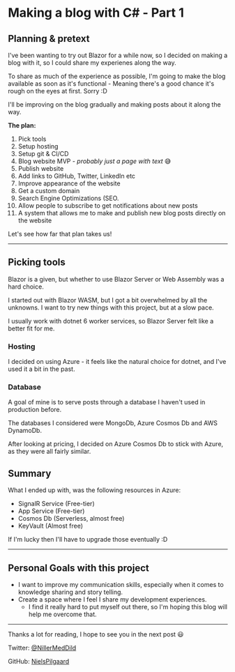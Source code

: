 # Making a blog with C# - Part 1

## Planning & pretext

I've been wanting to try out Blazor for a while now, so I decided 
on making a blog with it, so I could share my experienes along the way.

To share as much of the experience as possible, I'm going to make the blog available as
soon as it's functional - Meaning there's a good chance it's rough on the eyes at first. Sorry :D

I'll be improving on the blog gradually and making posts about it along the way. 

**The plan:**

1. Pick tools
2. Setup hosting
3. Setup git & CI/CD
4. Blog website MVP - *probably just a page with text* :sweat_smile:
5. Publish website
6. Add links to GitHub, Twitter, LinkedIn etc
7. Improve appearance of the website
8. Get a custom domain
9. Search Engine Optimizations (SEO.
10. Allow people to subscribe to get notifications about new posts
11. A system that allows me to make and publish new blog posts directly on the website

Let's see how far that plan takes us!

---

## Picking tools

Blazor is a given, but whether to use Blazor Server or Web Assembly was a hard choice.

I started out with Blazor WASM, but I got a bit overwhelmed by all the unknowns. 
I want to try new things with this project, but at a slow pace.

I usually work with dotnet 6 worker services, so Blazor Server felt like a better fit for me.

### Hosting

I decided on using Azure - it feels like the natural choice for dotnet, and I've used it a bit in the past. 

### Database

A goal of mine is to serve posts through a database I haven't used in production before. 

The databases I considered were MongoDb, Azure Cosmos Db and AWS DynamoDb.

After looking at pricing, I decided on Azure Cosmos Db to stick with Azure, as they were all fairly similar.

## Summary

What I ended up with, was the following resources in Azure:

- SignalR Service (Free-tier)
- App Service (Free-tier)
- Cosmos Db (Serverless, almost free)
- KeyVault (Almost free)

If I'm lucky then I'll have to upgrade those eventually :D

---

## Personal Goals with this project

- I want to improve my communication skills, especially when it comes to knowledge sharing and story telling.
- Create a space where I feel I share my development experiences.
    - I find it really hard to put myself out there, so I'm hoping this blog will help me overcome that.

---

Thanks a lot for reading, I hope to see you in the next post :smiley:



Twitter: [@NillerMedDild](https://twitter.com/NillerMedDild)

GitHub: [NielsPilgaard](https://github.com/NielsPilgaard)